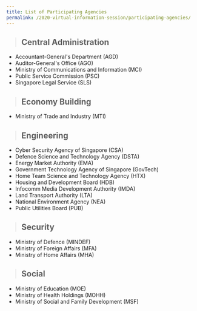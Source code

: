 ```yaml
---
title: List of Participating Agencies
permalink: /2020-virtual-information-session/participating-agencies/
---
```


> ## Central Administration

* Accountant-General's Department (AGD)
* Auditor-General's Office (AGO)
* Ministry of Communications and Information (MCI) 
* Public Service Commission (PSC)
* Singapore Legal Service (SLS)


> ## Economy Building

* Ministry of Trade and Industry (MTI)


> ## Engineering

* Cyber Security Agency of Singapore (CSA)
* Defence Science and Technology Agency (DSTA)
* Energy Market Authority (EMA)
* Government Technology Agency of Singapore (GovTech)
* Home Team Science and Technology Agency (HTX)
* Housing and Development Board (HDB)
* Infocomm Media Development Authority (IMDA)
* Land Transport Authority (LTA)
* National Environment Agency (NEA)
* Public Utilities Board (PUB)


> ## Security

* Ministry of Defence (MINDEF)
* Ministry of Foreign Affairs (MFA)
* Ministry of Home Affairs (MHA)


> ## Social

* Ministry of Education (MOE)
* Ministry of Health Holdings (MOHH)
* Ministry of Social and Family Development (MSF)

